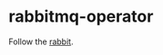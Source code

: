 # rabbitmq-operator

Follow the [rabbit][rabbitmq-upstream].

<!-- LINKS -->
[rabbitmq-upstream]: https://github.com/openstack-charmers/charm-rabbitmq-k8s
